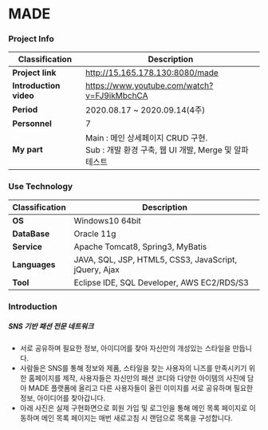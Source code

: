 # MADE
### Project Info
| Classification | Description |
| --- | --- |
| **Project link** | http://15.165.178.130:8080/made |
| **Introduction video** | https://www.youtube.com/watch?v=FJ9ikMbchCA |
| **Period** | 2020.08.17 ~ 2020.09.14(4주) |
| **Personnel** | 7 |
| **My part** | Main : 메인 상세페이지 CRUD 구현.<br/>Sub : 개발 환경 구축, 웹 UI 개발, Merge 및 알파테스트 |
   
### Use Technology
| Classification | Description |
| --- | --- |
| **OS** | Windows10 64bit |
| **DataBase** | Oracle 11g |
| **Service** | Apache Tomcat8, Spring3, MyBatis |
| **Languages** | JAVA, SQL, JSP, HTML5, CSS3, JavaScript, jQuery, Ajax |
| **Tool** | Eclipse IDE, SQL Developer, AWS EC2/RDS/S3 |
   
### Introduction
##### SNS 기반 패션 전문 네트워크
* 서로 공유하며 필요한 정보, 아이디어를 찾아 자신만의 개성있는 스타일을 만듭니다.
* 사람들은 SNS를 통해 정보와 제품, 스타일을 찾는 사용자의 니즈를 만족시키기 위한 홈페이지를 제작, 사용자들은 자신만의 패션 코디와 다양한 아이템의 사진에 담아 MADE 플랫폼에 올리고 다른 사용자들이 올린 이미지를 서로 공유하며 필요한 정보, 아이디어를 찾아갑니다.
* 아래 사진은 실제 구현화면으로 회원 가입 및 로그인을 통해 메인 목록 페이지로 이동하며 메인 목록 페이지는 매번 새로고침 시 랜덤으로 목록을 구성합니다.
